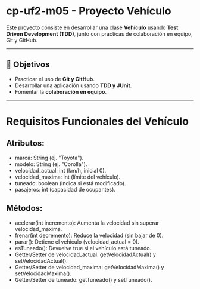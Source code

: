# cp-uf2-m05 - Proyecto Vehículo  

Este proyecto consiste en desarrollar una clase **Vehículo** usando **Test Driven Development (TDD)**, junto con prácticas de colaboración en equipo, Git y GitHub.  

---

## 📌 Objetivos  
- Practicar el uso de **Git y GitHub**.  
- Desarrollar una aplicación usando **TDD y JUnit**.  
- Fomentar la **colaboración en equipo**.  

---

# Requisitos Funcionales del Vehículo

## Atributos:

- marca: String (ej. "Toyota").
- modelo: String (ej. "Corolla").
- velocidad_actual: int (km/h, inicial 0).
- velocidad_maxima: int (límite del vehículo).
- tuneado: boolean (indica si está modificado).
- pasajeros: int (capacidad de ocupantes).

## Métodos:

- acelerar(int incremento): Aumenta la velocidad sin superar velocidad_maxima.
- frenar(int decremento): Reduce la velocidad (sin bajar de 0).
- parar(): Detiene el vehículo (velocidad_actual = 0).
- esTuneado(): Devuelve true si el vehículo está tuneado.
- Getter/Setter de velocidad_actual: getVelocidadActual() y setVelocidadActual().
- Getter/Setter de velocidad_maxima: getVelocidadMaxima() y setVelocidadMaxima().
- Getter/Setter de tuneado: getTuneado() y setTuneado().
